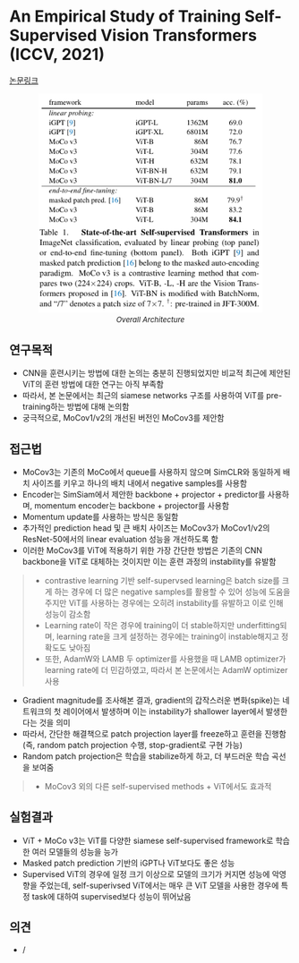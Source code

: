 # An Empirical Study of Training Self-Supervised Vision Transformers (ICCV, 2021)

[논문링크](https://openaccess.thecvf.com/content/ICCV2021/html/Chen_An_Empirical_Study_of_Training_Self-Supervised_Vision_Transformers_ICCV_2021_paper.html)

<p align="center">
    <img width="400" alt='fig1' src="./img/05_18_01.png?raw=true"></br>
    <em><font size=2>Overall Architecture</font></em>
</p>

## 연구목적
- CNN을 훈련시키는 방법에 대한 논의는 충분히 진행되었지만 비교적 최근에 제안된 ViT의 훈련 방법에 대한 연구는 아직 부족함
- 따라서, 본 논문에서는 최근의 siamese networks 구조를 사용하여 ViT를 pre-training하는 방법에 대해 논의함
- 궁극적으로, MoCov1/v2의 개선된 버전인 MoCov3를 제안함

## 접근법
- MoCov3는 기존의 MoCo에서 queue를 사용하지 않으며 SimCLR와 동일하게 배치 사이즈를 키우고 하나의 배치 내에서 negative samples를 사용함
- Encoder는 SimSiam에서 제안한 backbone + projector + predictor를 사용하며, momentum encoder는 backbone + projector를 사용함
- Momentum update를 사용하는 방식은 동일함
- 추가적인 prediction head 및 큰 배치 사이즈는 MoCov3가 MoCov1/v2의 ResNet-50에서의 linear evaluation 성능을 개선하도록 함
- 이러한 MoCov3를 ViT에 적용하기 위한 가장 간단한 방법은 기존의 CNN backbone을 ViT로 대체하는 것이지만 이는 훈련 과정의 instability를 유발함
> - contrastive learning 기반 self-supervsed learning은 batch size를 크게  하는 경우에 더 많은 negative samples를 활용할 수 있어 성능에 도움을 주지만 ViT를 사용하는 경우에는 오히려 instability를 유발하고 이로 인해 성능이 감소함
> - Learning rate이 작은 경우에 training이 더 stable하지만 underfitting되며, learning rate을 크게 설정하는 경우에는 training이 instable해지고 정확도도 낮아짐
> - 또한, AdamW와 LAMB 두 optimizer를 사용했을 때 LAMB optimizer가 learning rate에 더 민감하였고, 따라서 본 논문에서는 AdamW optimizer 사용
- Gradient magnitude를 조사해본 결과, gradient의 갑작스러운 변화(spike)는 네트워크의 첫 레이어에서 발생하며 이는 instability가 shallower layer에서 발생한다는 것을 의미
- 따라서, 간단한 해결책으로 patch projection layer를 freeze하고 훈련을 진행함 (즉, random patch projection 수행, stop-gradient로 구현 가능)
- Random patch projection은 학습을 stabilize하게 하고, 더 부드러운 학습 곡선을 보여줌
> - MoCov3 외의 다른 self-supervised methods + ViT에서도 효과적

## 실험결과
- ViT + MoCo v3는 ViT를 다양한 siamese self-supervised framework로 학습한 여러 모델들의 성능을 능가
- Masked patch prediction 기반의 iGPT나 ViT보다도 좋은 성능
- Supervised ViT의 경우에 일정 크기 이상으로 모델의 크기가 커지면 성능에 악영향을 주었는데, self-superivsed ViT에서는 매우 큰 ViT 모델을 사용한 경우에 특정 task에 대하여 supervised보다 성능이 뛰어났음

## 의견
- /